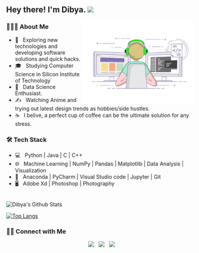 <h2> Hey there! I'm Dibya. <img src="https://github.com/souvikguria98/souvikguria98/blob/master/Hi.gif" width="25"></h2>
<img align="right" alt="GIF" src="https://raw.githubusercontent.com/devSouvik/devSouvik/master/gif3.gif" width="300"/>

<h3> 👨🏻‍💻 About Me </h3>

- 🤔 &nbsp; Exploring new technologies and developing software solutions and quick hacks.
- 🎓 &nbsp; Studying Computer Science in Silicon Institute of Technology
- 💼 &nbsp; Data Science Enthusiast.
- ✍️ &nbsp; Watching Anime and trying out latest design trends as hobbies/side hustles.
- ☕ &nbsp; I belive, a perfect cup of coffee can be the ultimate solution for any stress. 

<h3>🛠 Tech Stack</h3>

- 💻 &nbsp; Python | Java | C | C++
- 🌐 &nbsp; Machine Learning | NumPy | Pandas | Matplotlib | Data Analysis | Visualization
- 🔧 &nbsp; Anaconda | PyCharm | Visual Studio code | Jupyter | Git
- 🖥 &nbsp; Adobe Xd | Photoshop | Photography

<br>

<img align="center" src="https://github-readme-stats.vercel.app/api?username=DIBYARANJANDASH&include_all_commits=true&count_private=true&show_icons=true&line_height=20&title_color=7A7ADB&icon_color=2234AE&text_color=D3D3D3&bg_color=0,000000,130F40" alt="Dibya's Github Stats">

</br>

[![Top Langs](https://github-readme-stats.vercel.app/api/top-langs/?username=DIBYARANJANDASH&layout=compact&text_color=daf7dc&bg_color=151515)](https://github.com/devSouvik/github-readme-stats)


<h3> 🤝🏻 Connect with Me </h3>

<p align="center">
&nbsp; <a href="https://www.instagram.com/_drd_d.i.b.y.a_007/" target="_blank" rel="noopener noreferrer"><img src="https://img.icons8.com/plasticine/100/000000/instagram-new.png" width="50" /></a>  
&nbsp; <a href="https://www.linkedin.com/in/dibya-ranjan-dash-20a857218?lipi=urn%3Ali%3Apage%3Ad_flagship3_profile_view_base_contact_details%3BO1Yxhfi5SnGOByoOxs8XOQ%3D%3D" target="_blank" rel="noopener noreferrer"><img src="https://img.icons8.com/plasticine/100/000000/linkedin.png" width="50" /></a>
&nbsp; <a href="dash.dibya007@gmail.com" target="_blank" rel="noopener noreferrer"><img src="https://img.icons8.com/plasticine/100/000000/gmail.png"  width="50" /></a>
</p>


